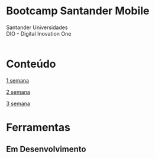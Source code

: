 # Bootcamp Santander Mobile
Santander Universidades <br>
DIO - Digital Inovation One <br><br>

# Conteúdo <br>
<a href="1 semana">1 semana</a><br>


<a href="1 semana">2 semana</a><br>



<a href="1 semana">3 semana</a><br>

# Ferramentas <br>


## Em Desenvolvimento




